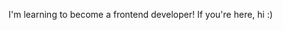 I'm learning to become a frontend developer! If you're here, hi :)

<!---
rbrickmn/rbrickmn is a ✨ special ✨ repository because its `README.md` (this file) appears on your GitHub profile.
You can click the Preview link to take a look at your changes.
--->

